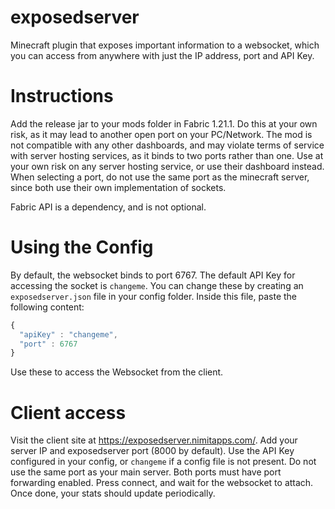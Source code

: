 # exposedserver
Minecraft plugin that exposes important information to a websocket, which you can access from anywhere with just the IP address, port and API Key.

# Instructions
Add the release jar to your mods folder in Fabric 1.21.1. Do this at your own risk, as it may lead to another open port on your PC/Network.
The mod is not compatible with any other dashboards, and may violate terms of service with server hosting services, as it binds to two ports rather than one.
Use at your own risk on any server hosting service, or use their dashboard instead.
When selecting a port, do not use the same port as the minecraft server, since both use their own implementation of sockets.

Fabric API is a dependency, and is not optional.
# Using the Config
By default, the websocket binds to port 6767. The default API Key for accessing the socket is `changeme`. You can change these by creating an `exposedserver.json` file in your config folder. Inside this file, paste the following content:
```js
{
  "apiKey" : "changeme",
  "port" : 6767
}
```
Use these to access the Websocket from the client.


# Client access
Visit the client site at https://exposedserver.nimitapps.com/. Add your server IP and exposedserver port (8000 by default). Use the API Key configured in your config, or `changeme` if a config file is not present. Do not use the same port as your main server. Both ports must have port forwarding enabled. Press connect, and wait for the websocket to attach. Once done, your stats should update periodically.
